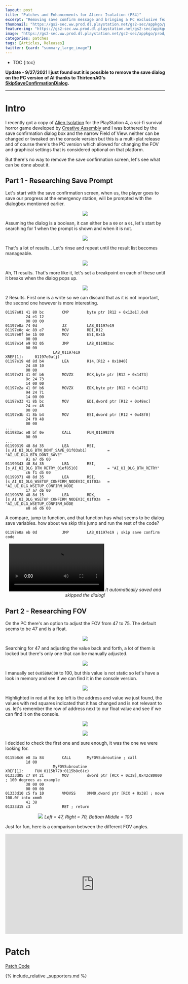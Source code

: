 ```yaml
---
layout: post
title: "Patches and Enhancements for Alien: Isolation (PS4)"
excerpt: "Removing save comfirm message and bringing a PC exclusive feature to console."
thumbnail: "https://gs2-sec.ww.prod.dl.playstation.net/gs2-sec/appkgo/prod/CUSA00363_00/3/i_b2589b00f5519f8e53bf65225b78d3ab58efac7de467e2f5297cec8fc4f94c65/i/pic0.png"
feature-img: "https://gs2-sec.ww.prod.dl.playstation.net/gs2-sec/appkgo/prod/CUSA00363_00/3/i_b2589b00f5519f8e53bf65225b78d3ab58efac7de467e2f5297cec8fc4f94c65/i/pic0.png"
image: "https://gs2-sec.ww.prod.dl.playstation.net/gs2-sec/appkgo/prod/CUSA00363_00/3/i_b2589b00f5519f8e53bf65225b78d3ab58efac7de467e2f5297cec8fc4f94c65/i/pic0.png"
categories: patches
tags: [Articles, Releases]
twitter: {card: "summary_large_image"}
---
```


* TOC
{:toc}


**Update - 9/27/2021
I just found out it is possible to remove the save dialog on the PC version of AI thanks to ThirteenAG's [SkipSaveConfirmationDialog](https://github.com/ThirteenAG/AlienIsolation.SkipSaveConfirmationDialog).**

***

# Intro

I recently got a copy of [Alien Isolation](https://www.alienisolation.com/) for the PlayStation 4, a sci-fi survival horror game developed by [Creative Assembly](https://www.creative-assembly.com/) and I was bothered by the save confirmation dialog box and the narrow Field of View. neither can be changed or tweaked on the console version but this is a multi-plat release and of course there's the PC version which allowed for changing the FOV and graphical settings that is considered optional on that platform.

But there's no way to remove the save confirmation screen, let's see what can be done about it.

## Part 1 - Researching Save Prompt

Let's start with the save confirmation screen, when us, the player goes to save our progress at the emergency station, will be prompted with the dialogbox mentioned earlier.

<p align="center">
<img src="https://storage.googleapis.com/assets-illusion0001/images/AlienIsolation-Patches/AI-save.png">
</p>

Assuming the dialog is a boolean, it can either be a `00` or a `01`, let's start by searching for 1 when the prompt is shown and when it is not.

<p align="center">
<img src="https://storage.googleapis.com/assets-illusion0001/images/AlienIsolation-Patches/AI-search0.png">
</p>

That's a lot of results.. Let's rinse and repeat until the result list becomes manageable.

<p align="center">
<img src="https://storage.googleapis.com/assets-illusion0001/images/AlienIsolation-Patches/AI-search1.png">
</p>

Ah, 11 results. That's more like it, let's set a breakpoint on each of these until it breaks when the dialog pops up.

<p align="center">
<img src="https://storage.googleapis.com/assets-illusion0001/images/AlienIsolation-Patches/AI-search2.png">
</p>

2 Results. First one is a write so we can discard that as it is not important, the second one however is more interesting.

```
01197e01 41 80 bc        CMP        byte ptr [R12 + 0x12e1],0x0
         24 e1 12 
         00 00 00
01197e0a 74 0d           JZ         LAB_01197e19
01197e0c 4c 89 e7        MOV        RDI,R12
01197e0f be 1b 00        MOV        ESI,0x1b
         00 00
01197e14 e9 93 05        JMP        LAB_011983ac
         00 00
                     LAB_01197e19                                    XREF[1]:     01197e0a(j)  
01197e19 4d 8d b4        LEA        R14,[R12 + 0x1040]
         24 40 10 
         00 00
01197e21 41 0f b6        MOVZX      ECX,byte ptr [R12 + 0x1473]
         8c 24 73 
         14 00 00
01197e2a 41 0f b6        MOVZX      EDX,byte ptr [R12 + 0x1471]
         94 24 71 
         14 00 00
01197e33 41 8b bc        MOV        EDI,dword ptr [R12 + 0x48ec]
         24 ec 48 
         00 00
01197e3b 41 8b b4        MOV        ESI,dword ptr [R12 + 0x48f0]
         24 f0 48 
         00 00
...
011983ac e8 bf 0e        CALL       FUN_01199270
         00 00
...
01199319 48 8d 35        LEA        RSI,[s_AI_UI_DLG_BTN_DONT_SAVE_01f03ab1]         = "AI_UI_DLG_BTN_DONT_SAVE"
         91 a7 d6 00
01199343 48 8d 35        LEA        RSI,[s_AI_UI_DLG_BTN_RETRY_01ef8510]             = "AI_UI_DLG_BTN_RETRY"
         c6 f1 d5 00
01199371 48 8d 35        LEA        RSI,[s_AI_UI_DLG_WSETUP_CONFIRM_NODEVIC_01f03a   = "AI_UI_DLG_WSETUP_CONFIRM_NODE
         17 a7 d6 00
01199378 48 8d 15        LEA        RDX,[s_AI_UI_DLG_WSETUP_CONFIRM_NODEVIC_01f03a   = "AI_UI_DLG_WSETUP_CONFIRM_NODE
         e8 a6 d6 00
```

A compare, jump to function, and that function has what seems to be dialog save variables. how about we skip this jump and run the rest of the code?

```
01197e0a eb 0d           JMP        LAB_01197e19 ; skip save confirm code
```

<div align="center" class="video-container">
<video controls >
  <source src="https://storage.googleapis.com/assets-illusion0001/images/AlienIsolation-Patches/AI-skip.mp4" type="video/mp4">
</video>
<em>It automatically saved and skipped the dialog!</em>
</div>

## Part 2 - Researching FOV

On the PC there's an option to adjust the FOV from 47 to 75. The default seems to be 47 and is a float.

<p align="center">
<img src="https://storage.googleapis.com/assets-illusion0001/images/AlienIsolation-Patches/AI-FOV0.png">
</p>

Searching for 47 and adjusting the value back and forth, a lot of them is locked but there's only one that can be manually adjusted.

<p align="center">
<img src="https://storage.googleapis.com/assets-illusion0001/images/AlienIsolation-Patches/AI-FOV1.png">
</p>

I manually set `0x05B0AC00` to 100, but this value is not static so let's have a look in memory and see if we can find it in the console version.

<p align="center">
<img src="https://storage.googleapis.com/assets-illusion0001/images/AlienIsolation-Patches/AI-FOV2.png">
</p>

Highlighted in red at the top left is the address and value we just found, the values with red squares indicated that it has changed and is not relevant to us. let's remember the row of address next to our float value and see if we can find it on the console.

<p align="center">
<img src="https://storage.googleapis.com/assets-illusion0001/images/AlienIsolation-Patches/AI-Console-FOV-0a.png">
</p>

<p align="center">
<img src="https://storage.googleapis.com/assets-illusion0001/images/AlienIsolation-Patches/AI-Console-FOV-0b.png">
</p>

I decided to check the first one and sure enough, it was the one we were looking for.

```
0115b8c6 e8 3a 84        CALL       MyFOVSubroutine ; call
         1d 00
                     MyFOVSubroutine                                 XREF[1]:     FUN_0115b770:0115b8c6(c)
01333d05 c7 84 21        MOV        dword ptr [RCX + 0x38],0x42c80000 ; 100 degrees as example
         38 00 00 
         00 00 00 
01333d10 c5 fa 10        VMOVSS     XMM0,dword ptr [RCX + 0x38] ; move 100.0f into xmm0
         41 38
01333d15 c3              RET ; return
```

<p align="center">
<img src="https://storage.googleapis.com/assets-illusion0001/images/AlienIsolation-Patches/AI-Console-FOV-3.png">
<em>Left = 47, Right = 70, Bottom Middle = 100</em>
</p>

Just for fun, here is a comparison between the different FOV angles.

<div align="center" class="video-container">
<iframe width="560" height="315" src="https://www.youtube.com/embed/r7hd-VvBy80" title="YouTube video player" frameborder="0" allow="accelerometer; autoplay; clipboard-write; encrypted-media; gyroscope; picture-in-picture" allowfullscreen></iframe>
</div>

# Patch

<a href="https://github.com/illusion0001/illusion0001.github.io/blob/main/_patches/AI-Moon-Orbis.md" class="button" role="button"><i class='fas fa-download'></i> Patch Code</a>

{% include_relative _supporters.md %}
